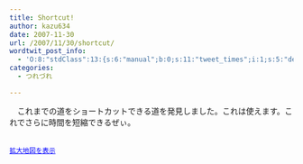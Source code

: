 ```yaml
---
title: Shortcut!
author: kazu634
date: 2007-11-30
url: /2007/11/30/shortcut/
wordtwit_post_info:
  - 'O:8:"stdClass":13:{s:6:"manual";b:0;s:11:"tweet_times";i:1;s:5:"delay";i:0;s:7:"enabled";i:1;s:10:"separation";s:2:"60";s:7:"version";s:3:"3.7";s:14:"tweet_template";b:0;s:6:"status";i:2;s:6:"result";a:0:{}s:13:"tweet_counter";i:2;s:13:"tweet_log_ids";a:1:{i:0;i:3363;}s:9:"hash_tags";a:0:{}s:8:"accounts";a:1:{i:0;s:7:"kazu634";}}'
categories:
  - つれづれ

---
```

<div class="section">
<p>
    　これまでの道をショートカットできる道を発見しました。これは使えます。これでさらに時間を短縮できるぜぃ。
</p>
  
<p>
<center>
</center>
</p>
  
<p>
<br /><small><a href="http://maps.google.co.jp/maps?f=q&#38;hl=ja&#38;geocode=&#38;time=&#38;date=&#38;ttype=&#38;q=http:%2F%2Froute.alpslab.jp%2Fget.rb%3Fid%3D7024eb6660e4f0e15918ca5970ba0659%26type%3Dkml&#38;ie=UTF8&#38;ll=38.267295,140.905291&#38;spn=0.020463,0.106243&#38;om=1&#38;source=embed" onclick="__gaTracker('send', 'event', 'outbound-article', 'http://maps.google.co.jp/maps?f=q&#038;hl=ja&#038;geocode=&#038;time=&#038;date=&#038;ttype=&#038;q=http:%2F%2Froute.alpslab.jp%2Fget.rb%3Fid%3D7024eb6660e4f0e15918ca5970ba0659%26type%3Dkml&#038;ie=UTF8&#038;ll=38.267295,140.905291&#038;spn=0.020463,0.106243&#038;om=1&#038;source=embed', '拡大地図を表示');" style="color:#0000FF;text-align:left">拡大地図を表示</a></small>
</p></p>
</div>